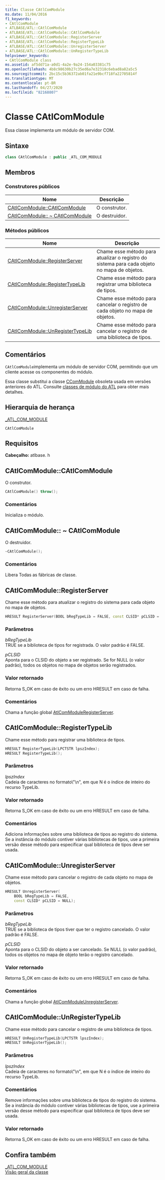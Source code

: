 ```yaml
---
title: Classe CAtlComModule
ms.date: 11/04/2016
f1_keywords:
- CAtlComModule
- ATLBASE/ATL::CAtlComModule
- ATLBASE/ATL::CAtlComModule::CAtlComModule
- ATLBASE/ATL::CAtlComModule::RegisterServer
- ATLBASE/ATL::CAtlComModule::RegisterTypeLib
- ATLBASE/ATL::CAtlComModule::UnregisterServer
- ATLBASE/ATL::CAtlComModule::UnRegisterTypeLib
helpviewer_keywords:
- CAtlComModule class
ms.assetid: af5dd71a-a0d1-4a2e-9a24-154a03381c75
ms.openlocfilehash: 4b8c98630b27c35ed6a7e32318c6ebad8a82a5c5
ms.sourcegitcommit: 2bc15c5b36372ab01fa21e9bcf718fa22705814f
ms.translationtype: MT
ms.contentlocale: pt-BR
ms.lasthandoff: 04/27/2020
ms.locfileid: "82168807"
---
```

# <a name="catlcommodule-class"></a>Classe CAtlComModule

Essa classe implementa um módulo de servidor COM.

## <a name="syntax"></a>Sintaxe

```cpp
class CAtlComModule : public _ATL_COM_MODULE
```

## <a name="members"></a>Membros

### <a name="public-constructors"></a>Construtores públicos

|Nome|Descrição|
|----------|-----------------|
|[CAtlComModule::CAtlComModule](#catlcommodule)|O construtor.|
|[CAtlComModule:: ~ CAtlComModule](#dtor)|O destruidor.|

### <a name="public-methods"></a>Métodos públicos

|Nome|Descrição|
|----------|-----------------|
|[CAtlComModule::RegisterServer](#registerserver)|Chame esse método para atualizar o registro do sistema para cada objeto no mapa de objetos.|
|[CAtlComModule::RegisterTypeLib](#registertypelib)|Chame esse método para registrar uma biblioteca de tipos.|
|[CAtlComModule::UnregisterServer](#unregisterserver)|Chame esse método para cancelar o registro de cada objeto no mapa de objetos.|
|[CAtlComModule::UnRegisterTypeLib](#unregistertypelib)|Chame esse método para cancelar o registro de uma biblioteca de tipos.|

## <a name="remarks"></a>Comentários

`CAtlComModule`implementa um módulo de servidor COM, permitindo que um cliente acesse os componentes do módulo.

Essa classe substitui a classe [CComModule](../../atl/reference/ccommodule-class.md) obsoleta usada em versões anteriores do ATL. Consulte [classes de módulo do ATL](../../atl/atl-module-classes.md) para obter mais detalhes.

## <a name="inheritance-hierarchy"></a>Hierarquia de herança

[_ATL_COM_MODULE](atl-typedefs.md#_atl_com_module)

`CAtlComModule`

## <a name="requirements"></a>Requisitos

**Cabeçalho:** atlbase. h

## <a name="catlcommodulecatlcommodule"></a><a name="catlcommodule"></a>CAtlComModule::CAtlComModule

O construtor.

```cpp
CAtlComModule() throw();
```

### <a name="remarks"></a>Comentários

Inicializa o módulo.

## <a name="catlcommodulecatlcommodule"></a><a name="dtor"></a>CAtlComModule:: ~ CAtlComModule

O destruidor.

```cpp
~CAtlComModule();
```

### <a name="remarks"></a>Comentários

Libera Todas as fábricas de classe.

## <a name="catlcommoduleregisterserver"></a><a name="registerserver"></a>CAtlComModule::RegisterServer

Chame esse método para atualizar o registro do sistema para cada objeto no mapa de objetos.

```cpp
HRESULT RegisterServer(BOOL bRegTypeLib = FALSE, const CLSID* pCLSID = NULL);
```

### <a name="parameters"></a>Parâmetros

*bRegTypeLib*<br/>
TRUE se a biblioteca de tipos for registrada. O valor padrão é FALSE.

*pCLSID*<br/>
Aponta para o CLSID do objeto a ser registrado. Se for NULL (o valor padrão), todos os objetos no mapa de objetos serão registrados.

### <a name="return-value"></a>Valor retornado

Retorna S_OK em caso de êxito ou um erro HRESULT em caso de falha.

### <a name="remarks"></a>Comentários

Chama a função global [AtlComModuleRegisterServer](server-registration-global-functions.md#atlcommoduleregisterserver).

## <a name="catlcommoduleregistertypelib"></a><a name="registertypelib"></a>CAtlComModule::RegisterTypeLib

Chame esse método para registrar uma biblioteca de tipos.

```cpp
HRESULT RegisterTypeLib(LPCTSTR lpszIndex);
HRESULT RegisterTypeLib();
```

### <a name="parameters"></a>Parâmetros

*lpszIndex*<br/>
Cadeia de caracteres no formato\\"\n", em que N é o índice de inteiro do recurso TypeLib.

### <a name="return-value"></a>Valor retornado

Retorna S_OK em caso de êxito ou um erro HRESULT em caso de falha.

### <a name="remarks"></a>Comentários

Adiciona informações sobre uma biblioteca de tipos ao registro do sistema. Se a instância do módulo contiver várias bibliotecas de tipos, use a primeira versão desse método para especificar qual biblioteca de tipos deve ser usada.

## <a name="catlcommoduleunregisterserver"></a><a name="unregisterserver"></a>CAtlComModule::UnregisterServer

Chame esse método para cancelar o registro de cada objeto no mapa de objetos.

```cpp
HRESULT UnregisterServer(
    BOOL bRegTypeLib = FALSE,
    const CLSID* pCLSID = NULL);
```

### <a name="parameters"></a>Parâmetros

*bRegTypeLib*<br/>
TRUE se a biblioteca de tipos tiver que ter o registro cancelado. O valor padrão é FALSE.

*pCLSID*<br/>
Aponta para o CLSID do objeto a ser cancelado. Se NULL (o valor padrão), todos os objetos no mapa de objeto terão o registro cancelado.

### <a name="return-value"></a>Valor retornado

Retorna S_OK em caso de êxito ou um erro HRESULT em caso de falha.

### <a name="remarks"></a>Comentários

Chama a função global [AtlComModuleUnregisterServer](server-registration-global-functions.md#atlcommoduleunregisterserver).

## <a name="catlcommoduleunregistertypelib"></a><a name="unregistertypelib"></a>CAtlComModule::UnRegisterTypeLib

Chame esse método para cancelar o registro de uma biblioteca de tipos.

```cpp
HRESULT UnRegisterTypeLib(LPCTSTR lpszIndex);
HRESULT UnRegisterTypeLib();
```

### <a name="parameters"></a>Parâmetros

*lpszIndex*<br/>
Cadeia de caracteres no formato\\"\n", em que N é o índice de inteiro do recurso TypeLib.

### <a name="remarks"></a>Comentários

Remove informações sobre uma biblioteca de tipos do registro do sistema. Se a instância do módulo contiver várias bibliotecas de tipos, use a primeira versão desse método para especificar qual biblioteca de tipos deve ser usada.

### <a name="return-value"></a>Valor retornado

Retorna S_OK em caso de êxito ou um erro HRESULT em caso de falha.

## <a name="see-also"></a>Confira também

[_ATL_COM_MODULE](atl-typedefs.md#_atl_com_module)<br/>
[Visão geral da classe](../../atl/atl-class-overview.md)
